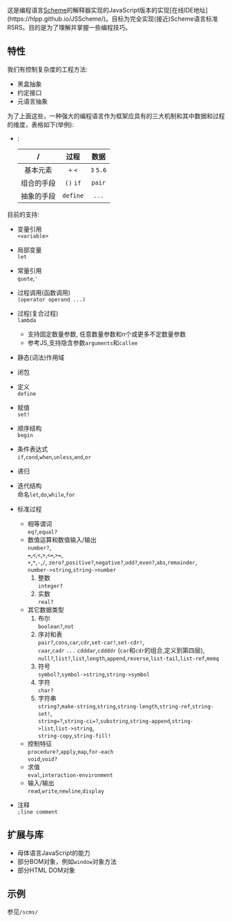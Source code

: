 
这是编程语言[Scheme](https://en.wikipedia.org/wiki/Scheme_(programming_language))的解释器实现的JavaScript版本的实现[在线IDE地址](https://hlpp.github.io/JSScheme/)。目标为完全实现(接近)Scheme语言标准R5RS。目的是为了理解并掌握一些编程技巧。


## 特性
我们有控制复杂度的工程方法:
* 黑盒抽象
* 约定接口
* 元语言抽象

为了上面这些，一种强大的编程语言作为框架应具有的三大机制和其中数据和过程的维度，表格如下(举例):
- :

    |/|过程|数据|
    | :---: | :---: | :---: |
    |基本元素|`+` `<`|`3` `5.6`| 
    |组合的手段|`()` `if`|`pair`|
    |抽象的手段|`define`|`...`|

目前的支持:
* 变量引用  
 `<variable>`
* 局部变量  
 `let`
* 常量引用  
  `quote`,`'`  
* 过程调用(函数调用)  
  `(operator operand ...)`
* 过程(复合过程)  
  `lambda`  
  + 支持固定数量参数, 任意数量参数和n个或更多不定数量参数  
  + 参考JS,支持隐含参数`arguments`和`callee`
* 静态(词法)作用域
* 闭包
* 定义  
  `define`
* 赋值  
  `set!`
* 顺序结构  
  `begin`
* 条件表达式  
  `if`,`cond`,`when`,`unless`,`and`,`or`
* 递归
* 迭代结构  
  命名`let`,`do`,`while`,`for`
* 标准过程
    + 相等谓词  
        `eq?`,`equal?`
    + 数值运算和数值输入/输出  
        `number?`,  
        `=`,`<`,`<`,`>`,`<=`,`>=`,  
        `+`,`*`,`-`,`/`,
        `zero?`,`positive?`,`negative?`,`odd?`,`even?`,`abs`,`remainder`,  
        `number->string`,`string->number`
       1. 整数  
        `integer?`
       2. 实数  
        `real?`
    + 其它数据类型  
       1. 布尔  
        `boolean?`,`not`
       2. 序对和表  
        `pair?`,`cons`,`car`,`cdr`,`set-car!`,`set-cdr!`,  
        `caar`,`cadr` `...` `cdddar`,`cddddr` (`car`和`cdr`的组合,定义到第四层),  
        `null?`,`list?`,`list`,`length`,`append`,`reverse`,`list-tail`,`list-ref`,`memq`
       3. 符号  
        `symbol?`,`symbol->string`,`string->symbol`
       4. 字符  
        `char?`
       5. 字符串  
        `string?`,`make-string`,`string`,`string-length`,`string-ref`,`string-set!`,  
        `string=?`,`string-ci=?`,`substring`,`string-append`,`string->list`,`list->string`,  
        `string-copy`,`string-fill!`
    + 控制特征  
        `procedure?`,`apply`,`map`,`for-each`  
        `void`,`void?`
    + 求值  
        `eval`,`interaction-environment`
    + 输入/输出  
        `read`,`write`,`newline`,`display`
 
* 注释  
`;line comment`

## 扩展与库
* 母体语言JavaScript的能力
* 部分BOM对象，例如`window`对象方法
* 部分HTML DOM对象

## 示例  
 参见`/scms/`

